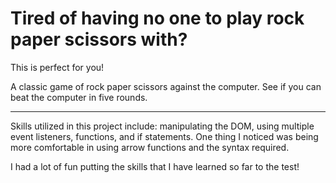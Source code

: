 # Tired of having no one to play rock paper scissors with?
This is perfect for you!

A classic game of rock paper scissors against the computer. See if you can beat the computer in five rounds.

---

Skills utilized in this project include: manipulating the DOM, using multiple event listeners, functions, and if statements. One thing I noticed was being more comfortable in using arrow functions and the syntax required. 

I had a lot of fun putting the skills that I have learned so far to the test!
